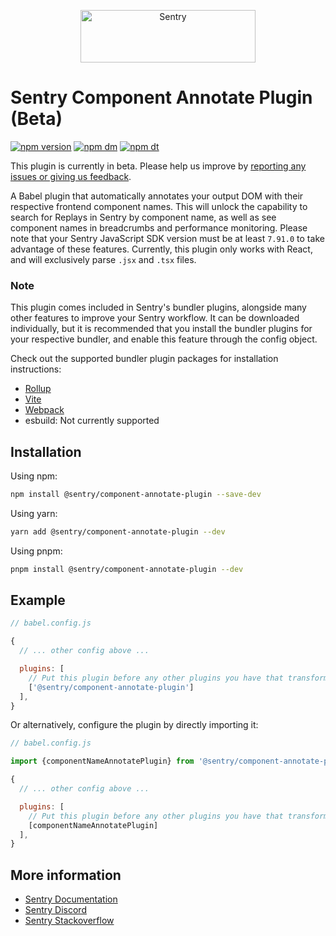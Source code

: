 <p align="center">
  <a href="https://sentry.io/?utm_source=github&utm_medium=logo" target="_blank">
    <img src="https://sentry-brand.storage.googleapis.com/sentry-wordmark-dark-280x84.png" alt="Sentry" width="280" height="84">
  </a>
</p>

# Sentry Component Annotate Plugin (Beta)

[![npm version](https://img.shields.io/npm/v/@sentry/component-annotate-plugin.svg)](https://www.npmjs.com/package/@sentry/component-annotate-plugin)
[![npm dm](https://img.shields.io/npm/dm/@sentry/component-annotate-plugin.svg)](https://www.npmjs.com/package/@sentry/component-annotate-plugin)
[![npm dt](https://img.shields.io/npm/dt/@sentry/component-annotate-plugin.svg)](https://www.npmjs.com/package/@component-annotate-plugin)

This plugin is currently in beta. Please help us improve by [reporting any issues or giving us feedback](https://github.com/getsentry/sentry-javascript-bundler-plugins/issues?q=is%3Aissue+is%3Aopen+sort%3Aupdated-desc).

A Babel plugin that automatically annotates your output DOM with their respective frontend component names.
This will unlock the capability to search for Replays in Sentry by component name, as well as see component names in breadcrumbs and performance monitoring.
Please note that your Sentry JavaScript SDK version must be at least `7.91.0` to take advantage of these features.
Currently, this plugin only works with React, and will exclusively parse `.jsx` and `.tsx` files.

### Note

This plugin comes included in Sentry's bundler plugins, alongside many other features to improve your Sentry workflow.
It can be downloaded individually, but it is recommended that you install the bundler plugins for your respective bundler, and enable this feature through the config object.

Check out the supported bundler plugin packages for installation instructions:

- [Rollup](https://www.npmjs.com/package/@sentry/rollup-plugin)
- [Vite](https://www.npmjs.com/package/@sentry/vite-plugin)
- [Webpack](https://www.npmjs.com/package/@sentry/webpack-plugin)
- esbuild: Not currently supported

## Installation

Using npm:

```bash
npm install @sentry/component-annotate-plugin --save-dev
```

Using yarn:

```bash
yarn add @sentry/component-annotate-plugin --dev
```

Using pnpm:

```bash
pnpm install @sentry/component-annotate-plugin --dev
```

## Example

```js
// babel.config.js

{
  // ... other config above ...

  plugins: [
    // Put this plugin before any other plugins you have that transform JSX code
    ['@sentry/component-annotate-plugin']
  ],
}
```

Or alternatively, configure the plugin by directly importing it:

```js
// babel.config.js

import {componentNameAnnotatePlugin} from '@sentry/component-annotate-plugin';

{
  // ... other config above ...

  plugins: [
    // Put this plugin before any other plugins you have that transform JSX code
    [componentNameAnnotatePlugin]
  ],
}
```

## More information

- [Sentry Documentation](https://docs.sentry.io/quickstart/)
- [Sentry Discord](https://discord.gg/Ww9hbqr)
- [Sentry Stackoverflow](http://stackoverflow.com/questions/tagged/sentry)
